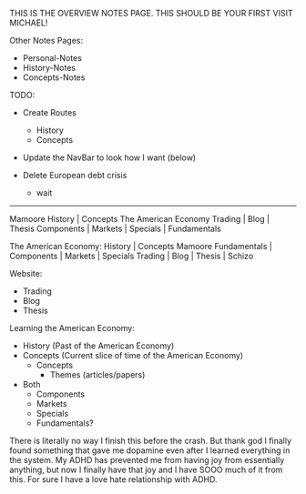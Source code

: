 THIS IS THE OVERVIEW NOTES PAGE. THIS SHOULD BE YOUR FIRST VISIT MICHAEL!

Other Notes Pages:
- Personal-Notes
- History-Notes
- Concepts-Notes

TODO:
- Create Routes 
  - History
  - Concepts
- Update the NavBar to look how I want (below)

- Delete European debt crisis
  - wait
-----------------------------------------------------------------

Mamoore                                                             History | Concepts The American Economy
Trading | Blog | Thesis                                      Components | Markets | Specials | Fundamentals


The American Economy: History | Concepts                                                            Mamoore
Fundamentals | Components | Markets | Specials                             Trading | Blog | Thesis | Schizo


Website: 
- Trading
- Blog
- Thesis

Learning the American Economy: 
- History (Past of the American Economy)
- Concepts (Current slice of time of the American Economy)
  - Concepts
    - Themes (articles/papers)
- Both
  - Components
  - Markets
  - Specials
  - Fundamentals?

There is literally no way I finish this before the crash. But thank god I finally found something that gave me dopamine even after I learned everything in the system. My ADHD has prevented me from having joy from essentially anything, but now I finally have that joy and I have SOOO much of it from this. For sure I have a love hate relationship with ADHD.